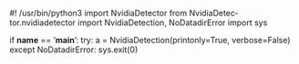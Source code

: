 #!   /usr/bin/python3  import  NvidiaDetector  from  NvidiaDetec‐
tor.nvidiadetector import NvidiaDetection, NoDatadirError  import
sys

if __name__ == ’__main__’:
    try:
        a = NvidiaDetection(printonly=True, verbose=False)
    except NoDatadirError:
        sys.exit(0)

